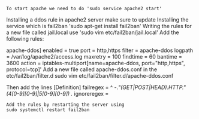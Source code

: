 	To start apache we need to do 'sudo service apache2 start'


Installing a ddos rule in apache2 server
	make sure to update	
	Installing the service which is fail2ban 'sudo apt-get install fail2ban'
	Writing the rules for a new file called jail.local use 'sudo vim etc/fail2ban/jail.local'
	Add the following rules:

apache-ddos]
		enabled = true
		port = http,https
		filter = apache-ddos
		logpath = /var/log/apache2/access.log
		maxretry = 100
		findtime = 60
		bantime = 3600
		action = iptables-multiport[name=apache-ddos, port="http,https", protocol=tcp]'
	Add a new file called apache-ddos.conf in the etc/fail2ban/filter.d
	sudo vim etc/fail2ban/filter.d/apache-ddos.conf

Then add the lines 
	[Definition] 
	failregex = ^<host> -.*"(GET|POST|HEAD).*HTTP.*" (4[0-9][0-9]|5[0-9][0-9]) .*
	ignoreregex =
	
	Add the rules by restarting the server using 
	sudo systemctl restart fail2ban




